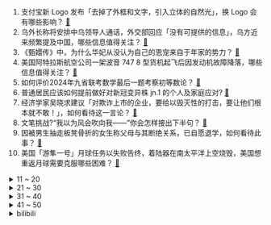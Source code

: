 1. 支付宝新 Logo 发布「去掉了外框和文字，引入立体的自然光」，换 Logo 会有哪些影响？ [:link:](https://www.zhihu.com/question/640199004)
2. 乌外长称将安排中乌领导人通话，外交部回应「没有可提供的信息」，乌方近来频繁提及中国，哪些信息值得关注？ [:link:](https://www.zhihu.com/question/640244746)
3. 《甄嬛传》中，为什么华妃从没认为自己的恩宠来自于年家的势力？ [:link:](https://www.zhihu.com/question/496740406)
4. 美国阿特拉斯航空公司一架波音 747 8 型货机起飞后因发动机故障降落，哪些信息值得关注？ [:link:](https://www.zhihu.com/question/640243143)
5. 如何评价2024年九省联考数学最后一题考察初等数论？ [:link:](https://www.zhihu.com/question/640280992)
6. 普通居民应该如何提前做好对新冠变异株 jn.1 的个人及家庭应对? [:link:](https://www.zhihu.com/question/636625320)
7. 经济学家吴晓求建议「对欺诈上市的企业，要给以毁灭性的打击，要让他们根本就不敢！」，如何看待这一言论？ [:link:](https://www.zhihu.com/question/640053489)
8. 文笔挑战?“我以为风会吹向我——”你会怎样接出下半句？ [:link:](https://www.zhihu.com/question/640202698)
9. 因被男生抽走板凳骨折的女生称父母与其断绝关系，已自愿退学，如何看待此事？ [:link:](https://www.zhihu.com/question/640115842)
10. 美国「游隼一号」月球任务以失败告终，着陆器在南太平洋上空烧毁，美国想重返月球需要克服哪些困难？ [:link:](https://www.zhihu.com/question/640240802)
<details>
<summary>11 ~ 20</summary>

11. 因「改过自新可能性很低」，日本首例特定未成年人被判死刑，如何评价？对我国未成年人犯罪有何借鉴意义？ [:link:](https://www.zhihu.com/question/640220817)
12. 广州房价连跌 12 个月，有新盘只需 12 元首付，这会对房地产业产生哪些影响？还会继续下跌吗？ [:link:](https://www.zhihu.com/question/640223159)
13. 外交部回应「印高官称如中印边界和平，印度或放松对中国投资审查」，哪些信息值得关注？透露哪些信息？ [:link:](https://www.zhihu.com/question/640223575)
14. 战锤40K中黄金时代的人类到底多强？ [:link:](https://www.zhihu.com/question/264437725)
15. 原神剧情里，胎海水喷出，莱欧斯利守住大门时，克洛琳德与他一起，但雷属性的角色在这个场景到底有啥用？ [:link:](https://www.zhihu.com/question/639280936)
16. 胡塞武装高官称「中俄等国船只可安全通过红海，不会受威胁」，哪些信息值得关注？ [:link:](https://www.zhihu.com/question/640218017)
17. 那些写网文准备五年十年不动笔的人心里到底是怎么想的？ [:link:](https://www.zhihu.com/question/639903573)
18. 调研报告剖析为何年轻人不愿意种地，指出「种粮一年收入不如外出打工一月」，反映出哪些问题？ [:link:](https://www.zhihu.com/question/640194768)
19. 过年做点什么可以找到小时候的感觉？ [:link:](https://www.zhihu.com/question/432432719)
20. 1 月 19日晚苹果 Vision Pro开启预售，售价约2.5万元，该产品使用体验如何？你会买吗？ [:link:](https://www.zhihu.com/question/640322086)
</details>
<details>
<summary>21 ~ 30</summary>

21. 如果你是管理者，你能接受比你能力强的下属吗？ [:link:](https://www.zhihu.com/question/640072275)
22. 北约将举行数十年来最大规模演习，约 9 万名士兵将参加，释放出什么信号？会产生哪些影响？ [:link:](https://www.zhihu.com/question/640178681)
23. 安徽春晚小品跳「科目三」引争议，导演回应「老梗新梗，用得恰当就是好梗」，如何评价此事？ [:link:](https://www.zhihu.com/question/640181559)
24. 你们觉得一个人最大的底气是什么？ [:link:](https://www.zhihu.com/question/639990689)
25. 日本小型探测器实现登月，但太阳能电池出现故障，无法发电，哪些信息值得关注？ [:link:](https://www.zhihu.com/question/640356545)
26. 职场中，「老实」是个缺点吗？ [:link:](https://www.zhihu.com/question/640071294)
27. 你博士期间发表了几篇sci？ [:link:](https://www.zhihu.com/question/609584104)
28. 古代火炮是如何解决炸膛问题的？ [:link:](https://www.zhihu.com/question/27477890)
29. 如何评价2024年九省联考（普通高考适应性演练）？ [:link:](https://www.zhihu.com/question/640206037)
30. 如何理解心理学教授蔺秀云分享的「淡化原生家庭负面影响，可以多尝试『认知行为疗法』」？ [:link:](https://www.zhihu.com/question/639789038)
</details>
<details>
<summary>31 ~ 40</summary>

31. 在职场中该如何区分「PUA」和「真心为我好」？ [:link:](https://www.zhihu.com/question/640071290)
32. 如何评价郭富城新片《临时劫案》？ [:link:](https://www.zhihu.com/question/508412540)
33. 可以让我看看你家的猫现在在干什么吗？ [:link:](https://www.zhihu.com/question/639721519)
34. 我国发现新矿物「倪培石」，具有怎样的科学价值？未来可应用于哪些领域？ [:link:](https://www.zhihu.com/question/640190521)
35. 退休干部举报县委书记后被逮捕，河北省委部署对事件调查核查，如何看待此事？ [:link:](https://www.zhihu.com/question/640310751)
36. 宁夏银川发布通告，「春节特定时段可有序燃放烟花爆竹」，哪些信息值得关注？ [:link:](https://www.zhihu.com/question/640211033)
37. 如果拉帝奥得到了博识尊的注视，他还会是今天我们认识的这位真理医生吗？ [:link:](https://www.zhihu.com/question/639936445)
38. 2023 年公募基金赚钱效应不佳，基金经理纷纷致歉，部分经理对 A 股市场整体谨慎乐观，如何看待此事？ [:link:](https://www.zhihu.com/question/640248134)
39. 如果家里的 2 个铲屎官，一个负责喂吃，一个负责陪玩，猫猫会对哪一个更亲？ [:link:](https://www.zhihu.com/question/639953019)
40. 为什么历史上中国境内许多大学要去掉「国立」二字？ [:link:](https://www.zhihu.com/question/639713074)
</details>
<details>
<summary>41 ~ 50</summary>

41. 如何看待拼多多版农业大摸底？ [:link:](https://www.zhihu.com/question/640084144)
42. 当你处在一个经常有人伤害你的环境里，你该怎么在保持善良的同时，表现出自己的尊严? [:link:](https://www.zhihu.com/question/536080771)
43. 卡塔尔亚洲杯伊拉克 2:1 击败日本，如何评价这场比赛？ [:link:](https://www.zhihu.com/question/640276979)
44. 千元内的独立显卡是不是被逐步放弃了？ [:link:](https://www.zhihu.com/question/639675476)
45. 骑自行车的好处之一是可以实现代步和运动，但这种运动量是不是很有限？ [:link:](https://www.zhihu.com/question/638758502)
46. 林黛玉美得倾国倾城，但“罥烟眉”长什么样儿，是不是八字眉？ [:link:](https://www.zhihu.com/question/637753301)
47. 如何评价2024年1月米哈游《原神》4.4前瞻直播？ [:link:](https://www.zhihu.com/question/640202299)
48. 职场上的同事关系渐行渐远是正常现象吗？ [:link:](https://www.zhihu.com/question/639760669)
49. 有没有非生物的「宠物」推荐？ [:link:](https://www.zhihu.com/question/638181002)
50. 运动如果不是发自内心的喜欢，真的很难坚持下来吗？ [:link:](https://www.zhihu.com/question/640062639)
</details><details>
<summary>bilibili</summary>

</details>